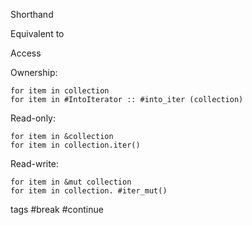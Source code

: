 Shorthand

Equivalent to

Access

Ownership:
```
for item in collection
for item in #IntoIterator :: #into_iter (collection)
```

Read-only:
```
for item in &collection
for item in collection.iter()
```

Read-write:
```
for item in &mut collection
for item in collection. #iter_mut()
```


tags #break #continue
